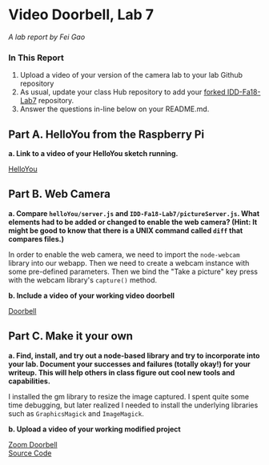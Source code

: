 # Video Doorbell, Lab 7

*A lab report by Fei Gao*

### In This Report

1. Upload a video of your version of the camera lab to your lab Github repository
1. As usual, update your class Hub repository to add your [forked IDD-Fa18-Lab7](/FAR-Lab/IDD-Fa18-Lab7) repository.
1. Answer the questions in-line below on your README.md.

## Part A. HelloYou from the Raspberry Pi

**a. Link to a video of your HelloYou sketch running.**

[HelloYou](https://www.youtube.com/watch?v=GY_Iy3ZSAF4)

## Part B. Web Camera

**a. Compare `helloYou/server.js` and `IDD-Fa18-Lab7/pictureServer.js`. What elements had to be added or changed to enable the web camera? (Hint: It might be good to know that there is a UNIX command called `diff` that compares files.)**

In order to enable the web camera, we need to import the `node-webcam` library into our webapp. Then we need to create a webcam instance with some pre-defined parameters. Then we bind the "Take a picture" key press with the webcam library's `capture()` method.

**b. Include a video of your working video doorbell**

[Doorbell](https://www.youtube.com/watch?v=P-3-B8mdE0U)

## Part C. Make it your own

**a. Find, install, and try out a node-based library and try to incorporate into your lab. Document your successes and failures (totally okay!) for your writeup. This will help others in class figure out cool new tools and capabilities.**

I installed the gm library to resize the image captured. I spent quite some time debugging, but later realized I needed to install the underlying libraries such as `GraphicsMagick` and `ImageMagick`.

**b. Upload a video of your working modified project**

[Zoom Doorbell](https://www.youtube.com/watch?v=jGnmPLySIpM)  
[Source Code](newPictureServer.js)
